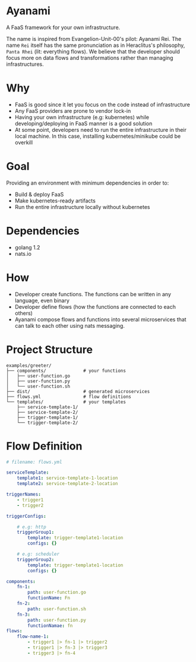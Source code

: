 # Ayanami

A FaaS framework for your own infrastructure.

The name is inspired from Evangelion-Unit-00's pilot: Ayanami Rei. The name `Rei` itself has the same pronunciation as in Heraclitus's philosophy, `Panta Rhei` (lit: everything flows). We believe that the developer should focus more on data flows and transformations rather than managing infrastructures.

# Why

* FaaS is good since it let you focus on the code instead of infrastructure
* Any FaaS providers are prone to vendor lock-in
* Having your own infrastructure (e.g: kubernetes) while developing/deploying in FaaS manner is a good solution
* At some point, developers need to run the entire infrastructure in their local machine. In this case, installing kubernetes/minikube could be overkill

# Goal

Providing an environment with minimum dependencies in order to:

* Build & deploy FaaS
* Make kubernetes-ready artifacts
* Run the entire infrastructure locally without kubernetes

# Dependencies

* golang 1.2
* nats.io

# How

* Developer create functions. The functions can be written in any language, even binary
* Developer define flows (how the functions are connected to each others)
* Ayanami compose flows and functions into several microservices that can talk to each other using nats messaging.

# Project Structure

```
examples/greeter/
├── components/              # your functions
│   ├── user-function.go
│   ├── user-function.py
│   └── user-function.sh
├── dist/                    # generated microservices
├── flows.yml                # flow definitions
└── templates/               # your templates
    ├── service-template-1/
    ├── service-template-2/
    ├── trigger-template-1/
    └── trigger-template-2/
```

# Flow Definition

```yml
# filename: flows.yml

serviceTemplate:
    template1: service-template-1-location
    template2: service-template-2-location

triggerNames:
    - trigger1
    - trigger2

triggerConfigs:

    # e.g: http
    triggerGroup1:
        template: trigger-template1-location
        configs: {}

    # e.g: scheduler
    triggerGroup2:
        template: trigger-template1-location
        configs: {}

components:
    fn-1:
        path: user-function.go
        functionName: Fn
    fn-2:
        path: user-function.sh
    fn-3:
        path: user-function.py
        functionNamae: fn
flows:
    flow-name-1:
        - trigger1 |> fn-1 |> trigger2
        - trigger1 |> fn-3 |> trigger3
        - trigger3 |> fn-4
```

